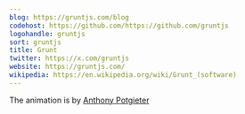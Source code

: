 ```yaml
---
blog: https://gruntjs.com/blog
codehost: https://github.com/https://github.com/gruntjs
logohandle: gruntjs
sort: gruntjs
title: Grunt
twitter: https://x.com/gruntjs
website: https://gruntjs.com/
wikipedia: https://en.wikipedia.org/wiki/Grunt_(software)
---
```


The animation is by [Anthony Potgieter](https://anthonypotgieter.com/category/experiments/)